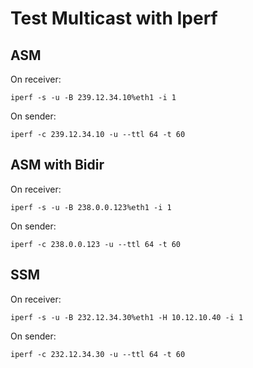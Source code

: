 # Test Multicast with Iperf
## ASM
On receiver:
```
iperf -s -u -B 239.12.34.10%eth1 -i 1
```

On sender:
```
iperf -c 239.12.34.10 -u --ttl 64 -t 60
```

## ASM with Bidir
On receiver:
```
iperf -s -u -B 238.0.0.123%eth1 -i 1
```

On sender:
```
iperf -c 238.0.0.123 -u --ttl 64 -t 60
```

## SSM
On receiver:
```
iperf -s -u -B 232.12.34.30%eth1 -H 10.12.10.40 -i 1
```

On sender:
```
iperf -c 232.12.34.30 -u --ttl 64 -t 60
```